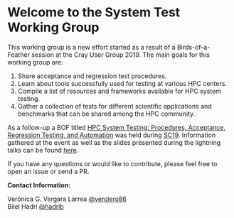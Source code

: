 # Welcome to the System Test Working Group

This working group is a new effort started as a result of a Birds-of-a-Feather session at the Cray User Group 2019. The main goals for this working group are:
1. Share acceptance and regression test procedures.
1. Learn about tools successfully used for testing at various HPC centers.
1. Compile a list of resources and frameworks available for HPC system testing.
1. Gather a collection of tests for different scientific applications and benchmarks that can be shared among the HPC community.

As a follow-up a BOF titled [HPC System Testing: Procedures, Acceptance, Regression Testing, and Automation](https://sc19.supercomputing.org/presentation/?id=bof195&sess=sess324) was held during [SC19](https://sc19.supercomputing.org/). Information gathered at the event as well as the slides presented during the lightning talks can be found [here](https://olcf.github.io/hpc-system-test-wg/events/sc19bof.html).

If you have any questions or would like to contribute, please feel free to open an issue or send a PR.

**Contact Information:** 

Verónica G. Vergara Larrea [@verolero86](https://github.com/verolero86)  
Bilel Hadri [@hadrib](https://github.com/hadrib)
